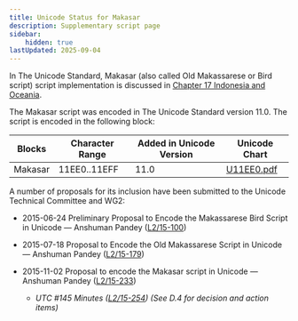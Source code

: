 ```yaml
---
title: Unicode Status for Makasar
description: Supplementary script page
sidebar:
    hidden: true
lastUpdated: 2025-09-04
---
```


In The Unicode Standard, Makasar (also called Old Makassarese or Bird script) script implementation is discussed in [Chapter 17 Indonesia and Oceania](http://www.unicode.org/versions/latest/ch17.pdf).

[comment]: # (end of intro)

[comment]: # (start of blocks)

The Makasar  script was encoded in The Unicode Standard version 11.0. The script is encoded in the following block:

| Blocks | Character Range | Added in Unicode Version | Unicode Chart |
| ------ | --------------- | ------------------------ | ------------- |
| Makasar | 11EE0..11EFF | 11.0 | [U11EE0.pdf](http://www.unicode.org/charts/PDF/U11EE0.pdf) |

[comment]: # (end of blocks)

[comment]: # (start of chars)



[comment]: # (end of chars)

[comment]: # (start of rest)

A number of proposals for its inclusion have been submitted to the Unicode Technical Committee and WG2:

- 2015-06-24 Preliminary Proposal to Encode the Makassarese Bird Script in Unicode — Anshuman Pandey ([L2/15-100](http://www.unicode.org/cgi-bin/GetMatchingDocs.pl?L2/15-100))

- 2015-07-18 Proposal to Encode the Old Makassarese Script in Unicode — Anshuman Pandey ([L2/15-179](http://www.unicode.org/cgi-bin/GetMatchingDocs.pl?L2/15-179))

- 2015-11-02 Proposal to encode the Makasar script in Unicode — Anshuman Pandey ([L2/15-233](http://www.unicode.org/cgi-bin/GetMatchingDocs.pl?L2/15-233))

  - _UTC #145 Minutes ([L2/15-254](http://www.unicode.org/cgi-bin/GetMatchingDocs.pl?L2/15-254)) (See D.4 for decision and action items)_
